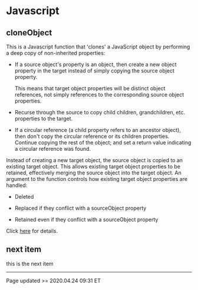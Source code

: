 # Javascript

## cloneObject

This is a Javascript function that 'clones' a JavaScript object by performing a deep copy of non-inherited properties:

 - If a source object's property is an object, then create a new object property in the target instead of simply copying the source object property.

   This means that target object properties will be distinct object references, not simply references to the corresponding source object properties.

 - Recurse through the source to copy child children, grandchildren, etc. properties to the target.

 - If a circular reference (a child property refers to an ancestor object), then don't copy the circular reference or its children properties. Continue copying the rest of the object; and set a return value indicating a circular reference was found.

Instead of creating a new target object, the source object is copied to an existing target object. This allows existing target object properties to be retained, effectively merging the source object into the target object. An argument to the function controls how existing target object properties are handled:

 - Deleted

 - Replaced if they conflict with a sourceObject property
 
 - Retained even if they conflict with a sourceObject property

Click [here](cloneObject.md) for details.

## next item

this is the next item

<hr class="tight"><p class="timestamp">Page updated >= 2020.04.24 09:31 ET</p>
